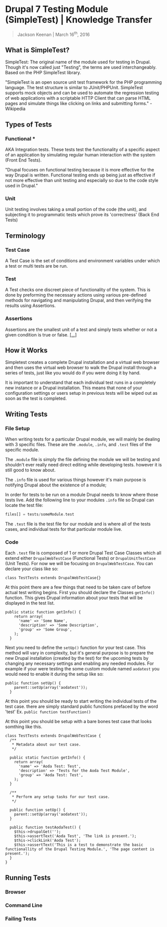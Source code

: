 # Drupal 7 Testing Module (SimpleTest) | Knowledge Transfer
> Jackson Keenan | March 16<sup>th</sup>, 2016

## What is SimpleTest?
SimpleTest: The original name of the module used for testing in Drupal. Though it's now called just "Testing", the terms are used interchangeably. Based on the PHP SimpleTest library.

"SimpleTest is an open source unit test framework for the PHP programming language. The test structure is similar to JUnit/PHPUnit. SimpleTest supports mock objects and can be used to automate the regression testing of web applications with a scriptable HTTP Client that can parse HTML pages and simulate things like clicking on links and submitting forms." - Wikipedia
## Types of Tests
### Functional *
AKA Integration tests. These tests test the functionality of a specific aspect of an application by simulating regular human interaction with the system (Front End Tests).

"Drupal focuses on functional testing because it is more effective for the way Drupal is written. Functional testing ends up being just as effective if not more effective than unit testing and especially so due to the code style used in Drupal."
### Unit
Unit testing involves taking a small portion of the code (the unit), and subjecting it to programmatic tests which prove its 'correctness' (Back End Tests)
## Terminology

### Test Case
A Test Case is the set of conditions and environment variables under which a test or multi tests are be run.
### Test
A Test checks one discreet piece of functionality of the system. This is done by preforming the necessary actions using various pre-defined methods for navigating and manipulating Drupal, and then verifying the results using Assertions.
### Assertions
Assertions are the smallest unit of a test and simply tests whether or not a given condition is true or false. [[...]](https://www.drupal.org/node/265828)
## How it Works
Simpletest creates a complete Drupal installation and a virtual web browser and then uses the virtual web browser to walk the Drupal install through a series of tests, just like you would do if you were doing it by hand.

It is important to understand that each individual test runs in a completely new instance or a Drupal installation. This means that none of your configuration settings or users setup in previous tests will be wiped out as soon as the test is completed.
## Writing Tests
### File Setup
When writing tests for a particular Drupal module, we will mainly be dealing with 3 specific files. These are the `.module`, `.info`, and `.test` files of the specific module.

The `.module` file is simply the file defining the module we will be testing and shouldn't ever really need direct editing while developing tests. however it is still good to know about.

The `.info` file is used for various things however it's main purpose is notifying Drupal about the existence of a module;

In order for tests to be run on a module Drupal needs to know where those tests live. Add the following line to your modules `.info` file so Drupal can locate the test file:
```php
files[] = tests/someModule.test
```

The `.test` file is the test file for our module and is where all of the tests cases, and individual tests for that particular module live.
### Code
Each `.test` file is composed of 1 or more Drupal Test Case Classes which all extend either `DrupalWebTestCase` (Functional Tests) or `DrupalUnitTestCase` (Unit Tests). For now we will be focusing on `DrupalWebTestCase`. You can declare your class like so:
```
class TestTests extends DrupalWebTestCase{}
```
At this point there are a few things that need to be taken care of before actual test writing begins. First you should declare the Classes `getInfo()` function. This gives Drupal information about your tests that will be displayed in the test list.
```
public static function getInfo() {
    return array(
      'name' => 'Some Name',
      'description' => 'Some Description',
      'group' => 'Some Group',
    );
  }
```
Next you need to define the `setUp()` function for your test case. This method will vary in complexity, but it's general purpose is to prepare the new Drupal installation (created by the test) for the upcoming tests by changing any necessary settings and enabling any needed modules. For example if your were testing the some custom module named `aodatest` you would need to enable it during the setup like so:
```
public function setUp() {
    parent::setUp(array('aodatest'));
  }
```

At this point you should be ready to start writing the individual tests of the test case. there are simply standard public functions prefaced by the word 'test' Ex. `public function testFunction()`

At this point you should be setup with a bare bones test case that looks somthing like this.

```
class TestTests extends DrupalWebTestCase {
  /**
   * Metadata about our test case.
   */

  public static function getInfo() {
    return array(
      'name' => 'Aoda Test: Test',
      'description' => 'Tests for the Aoda Test Module',
      'group' => 'Aoda Test: Test',
    );
  }

  /**
   * Perform any setup tasks for our test case.
   */

  public function setUp() {
    parent::setUp(array('aodatest'));
  }

  public function testAodaTest() {
    $this->drupalGet('');
    $this->assertText('Aoda Test', 'The link is present.');
    $this->clickLink('Aoda Test');
    $this->assertText('This is a test to demonstrate the basic functionallity of the Drupal Testing Module.', 'The page content is present.');
  }
}
```

## Running Tests
### Browser
### Command Line
### Failing Tests
